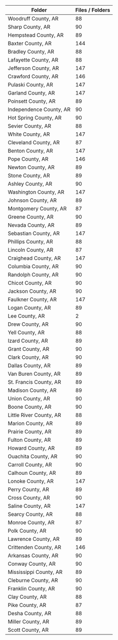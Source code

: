 | Folder                  |   Files / Folders |
|-------------------------|-------------------|
| Woodruff County, AR     |                88 |
| Sharp County, AR        |                90 |
| Hempstead County, AR    |                89 |
| Baxter County, AR       |               144 |
| Bradley County, AR      |                88 |
| Lafayette County, AR    |                88 |
| Jefferson County, AR    |               147 |
| Crawford County, AR     |               146 |
| Pulaski County, AR      |               147 |
| Garland County, AR      |               147 |
| Poinsett County, AR     |                89 |
| Independence County, AR |                90 |
| Hot Spring County, AR   |                90 |
| Sevier County, AR       |                88 |
| White County, AR        |               147 |
| Cleveland County, AR    |                87 |
| Benton County, AR       |               147 |
| Pope County, AR         |               146 |
| Newton County, AR       |                89 |
| Stone County, AR        |                89 |
| Ashley County, AR       |                90 |
| Washington County, AR   |               147 |
| Johnson County, AR      |                89 |
| Montgomery County, AR   |                87 |
| Greene County, AR       |                90 |
| Nevada County, AR       |                89 |
| Sebastian County, AR    |               147 |
| Phillips County, AR     |                88 |
| Lincoln County, AR      |                87 |
| Craighead County, AR    |               147 |
| Columbia County, AR     |                90 |
| Randolph County, AR     |                90 |
| Chicot County, AR       |                90 |
| Jackson County, AR      |                90 |
| Faulkner County, AR     |               147 |
| Logan County, AR        |                89 |
| Lee County, AR          |                 2 |
| Drew County, AR         |                90 |
| Yell County, AR         |                88 |
| Izard County, AR        |                89 |
| Grant County, AR        |                90 |
| Clark County, AR        |                90 |
| Dallas County, AR       |                89 |
| Van Buren County, AR    |                89 |
| St. Francis County, AR  |                89 |
| Madison County, AR      |                89 |
| Union County, AR        |                90 |
| Boone County, AR        |                90 |
| Little River County, AR |                88 |
| Marion County, AR       |                89 |
| Prairie County, AR      |                89 |
| Fulton County, AR       |                89 |
| Howard County, AR       |                89 |
| Ouachita County, AR     |                90 |
| Carroll County, AR      |                90 |
| Calhoun County, AR      |                89 |
| Lonoke County, AR       |               147 |
| Perry County, AR        |                89 |
| Cross County, AR        |                90 |
| Saline County, AR       |               147 |
| Searcy County, AR       |                88 |
| Monroe County, AR       |                87 |
| Polk County, AR         |                90 |
| Lawrence County, AR     |                89 |
| Crittenden County, AR   |               146 |
| Arkansas County, AR     |                90 |
| Conway County, AR       |                90 |
| Mississippi County, AR  |                89 |
| Cleburne County, AR     |                90 |
| Franklin County, AR     |                90 |
| Clay County, AR         |                88 |
| Pike County, AR         |                87 |
| Desha County, AR        |                88 |
| Miller County, AR       |                89 |
| Scott County, AR        |                89 |